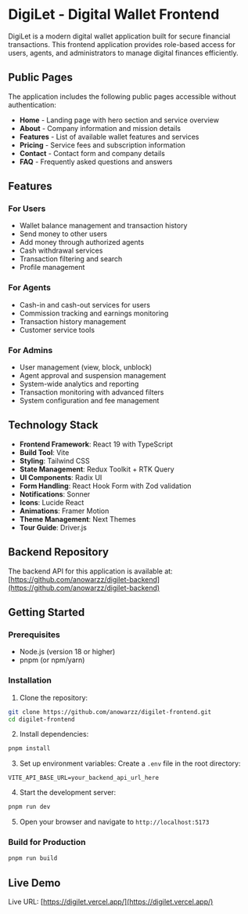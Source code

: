 # DigiLet - Digital Wallet Frontend

DigiLet is a modern digital wallet application built for secure financial transactions. This frontend application provides role-based access for users, agents, and administrators to manage digital finances efficiently.

## Public Pages

The application includes the following public pages accessible without authentication:

- **Home** - Landing page with hero section and service overview
- **About** - Company information and mission details
- **Features** - List of available wallet features and services
- **Pricing** - Service fees and subscription information
- **Contact** - Contact form and company details
- **FAQ** - Frequently asked questions and answers

## Features

### For Users

- Wallet balance management and transaction history
- Send money to other users
- Add money through authorized agents
- Cash withdrawal services
- Transaction filtering and search
- Profile management

### For Agents

- Cash-in and cash-out services for users
- Commission tracking and earnings monitoring
- Transaction history management
- Customer service tools

### For Admins

- User management (view, block, unblock)
- Agent approval and suspension management
- System-wide analytics and reporting
- Transaction monitoring with advanced filters
- System configuration and fee management

## Technology Stack

- **Frontend Framework**: React 19 with TypeScript
- **Build Tool**: Vite
- **Styling**: Tailwind CSS
- **State Management**: Redux Toolkit + RTK Query
- **UI Components**: Radix UI
- **Form Handling**: React Hook Form with Zod validation
- **Notifications**: Sonner
- **Icons**: Lucide React
- **Animations**: Framer Motion
- **Theme Management**: Next Themes
- **Tour Guide**: Driver.js

## Backend Repository

The backend API for this application is available at: [https://github.com/anowarzz/digilet-backend](https://github.com/anowarzz/digilet-backend)

## Getting Started

### Prerequisites

- Node.js (version 18 or higher)
- pnpm (or npm/yarn)

### Installation

1. Clone the repository:

```bash
git clone https://github.com/anowarzz/digilet-frontend.git
cd digilet-frontend
```

2. Install dependencies:

```bash
pnpm install
```

3. Set up environment variables:
   Create a `.env` file in the root directory:

```env
VITE_API_BASE_URL=your_backend_api_url_here
```

4. Start the development server:

```bash
pnpm run dev
```

5. Open your browser and navigate to `http://localhost:5173`

### Build for Production

```bash
pnpm run build
```

## Live Demo

Live URL: [https://digilet.vercel.app/](https://digilet.vercel.app/)
